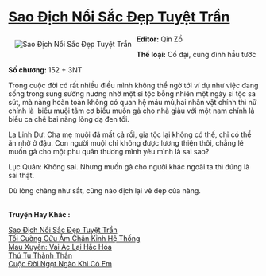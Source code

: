 <a href="https://utruyen.com/truyen/sao-dich-noi-sac-dep-tuyet-tran/19200/" title="Sao Địch Nổi Sắc Đẹp Tuyệt Trần"><h1>Sao Địch Nổi Sắc Đẹp Tuyệt Trần</h1></a><div style="display:table"><img align="right" style="float: left; padding: 10px;" src="https://utruyen.com/images/story/200x260/sao-dich-noi-sac-dep-tuyet-tran.jpg" alt="Sao Địch Nổi Sắc Đẹp Tuyệt Trần"><b>Editor:</b> Qin Zồ<p></p><b>Thể loại:</b> Cổ đại, cung đình hầu tước<p></p><b>Số chương: </b>152 + 3NT<p></p>Trong cuộc đời có rất nhiều điều mình không thể ngờ tới ví dụ như việc đang sống trong sung sướng nương nhờ một sỉ tộc bỗng nhiên một ngày sỉ tộc sa sút, mà nàng hoàn toàn không có quan hệ máu mủ,hai nhân vật chính thì nữ chính là  biểu muội tâm cơ biểu muốn gả cho nhà giàu với một nam chính là biểu ca chê bai nàng lòng dạ đen tối.<p></p>La Linh Dư: Cha mẹ muội đã mất cả rồi, gia tộc lại không có thế, chỉ có thể ăn nhờ ở đậu. Con người muội chỉ không được lương thiện thôi, chẳng lẽ muốn gả cho một phu quân thương mình yêu mình là sai sao?<p></p>Lục Quân: Không sai. Nhưng muốn gả cho người khác ngoài ta thì đúng là sai thật.<p></p>Dù lòng chàng như sắt, cũng nào địch lại vẻ đẹp của nàng.</div><p><br><b>Truyện Hay Khác :</b></p><a href="https://utruyen.com/truyen/sao-dich-noi-sac-dep-tuyet-tran/19200/" alt="Sao Địch Nổi Sắc Đẹp Tuyệt Trần">Sao Địch Nổi Sắc Đẹp Tuyệt Trần</a><br/><a href="https://utruyen.com/truyen/toi-cuong-cuu-am-chan-kinh-he-thong/19105/" alt="Tối Cường Cửu Âm Chân Kinh Hệ Thống">Tối Cường Cửu Âm Chân Kinh Hệ Thống</a><br/><a href="https://github.com/quanluxury/ngontinhhot/tree/master/truyenhay/17441" alt="Mau Xuyên: Vai Ác Lại Hắc Hóa">Mau Xuyên: Vai Ác Lại Hắc Hóa</a><br/><a href="https://github.com/quanluxury/ngontinhhot/tree/master/truyenhay/17558" alt="Thú Tu Thành Thần">Thú Tu Thành Thần</a><br/><a href="https://images.google.com.bn/url?q=https%3A%2F%2Futruyen.com%2Ftruyen%2Fcuoc-doi-ngot-ngao-khi-co-em%2F19199%2F" alt="Cuộc Đời Ngọt Ngào Khi Có Em">Cuộc Đời Ngọt Ngào Khi Có Em</a><br/>